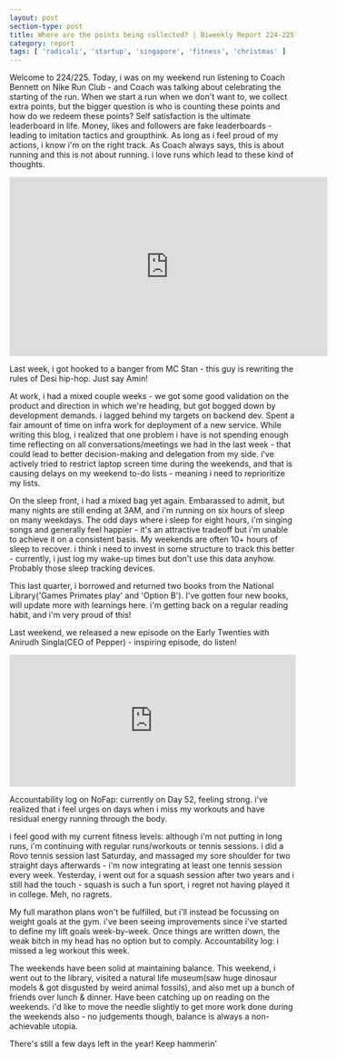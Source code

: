 ```yaml
---
layout: post
section-type: post
title: Where are the points being collected? | Biweekly Report 224-225
category: report
tags: [ 'radicali', 'startup', 'singapore', 'fitness', 'christmas' ]
---
```


Welcome to 224/225. Today, i was on my weekend run listening to Coach Bennett on Nike Run Club - and Coach was talking about celebrating the starting of the run. When we start a run when we don't want to, we collect extra points, but the bigger question is who is counting these points and how do we redeem these points? Self satisfaction is the ultimate leaderboard in life. Money, likes and followers are fake leaderboards - leading to imitation tactics and groupthink. As long as i feel proud of my actions, i know i'm on the right track. As Coach always says, this is about running and this is not about running. i love runs which lead to these kind of thoughts.

<iframe width="560" height="315" src="https://www.youtube.com/embed/OmXoDYf9hq8" frameborder="0" allow="accelerometer; autoplay; clipboard-write; encrypted-media; gyroscope; picture-in-picture" allowfullscreen></iframe>

Last week, i got hooked to a banger from MC Stan - this guy is rewriting the rules of Desi hip-hop. Just say Amin!

At work, i had a mixed couple weeks - we got some good validation on the product and direction in which we're heading, but got bogged down by development demands. i lagged behind my targets on backend dev. Spent a fair amount of time on infra work for deployment of a new service. While writing this blog, i realized that one problem i have is not spending enough time reflecting on all conversations/meetings we had in the last week - that could lead to better decision-making and delegation from my side. i've actively tried to restrict laptop screen time during the weekends, and that is causing delays on my weekend to-do lists - meaning i need to reprioritize my lists.

On the sleep front, i had a mixed bag yet again. Embarassed to admit, but many nights are still ending at 3AM, and i'm running on six hours of sleep on many weekdays. The odd days where i sleep for eight hours, i'm singing songs and generally feel happier - it's an attractive tradeoff but i'm unable to achieve it on a consistent basis. My weekends are often 10+ hours of sleep to recover. i think i need to invest in some structure to track this better - currently, i just log my wake-up times but don't use this data anyhow. Probably those sleep tracking devices.

This last quarter, i borrowed and returned two books from the National Library('Games Primates play' and 'Option B'). I've gotten four new books, will update more with learnings here. i'm getting back on a regular reading habit, and i'm very proud of this!

Last weekend, we released a new episode on the Early Twenties with Anirudh Singla(CEO of Pepper) - inspiring episode, do listen!

<iframe src="https://open.spotify.com/embed-podcast/episode/6OwisqqTXQ3FBsr3priYs4" width="100%" height="232" frameborder="0" allowtransparency="true" allow="encrypted-media"></iframe>

Accountability log on NoFap: currently on Day 52, feeling strong. i've realized that i feel urges on days when i miss my workouts and have residual energy running through the body. 

i feel good with my current fitness levels: although i'm not putting in long runs, i'm continuing with regular runs/workouts or tennis sessions. i did a Rovo tennis session last Saturday, and massaged my sore shoulder for two straight days afterwards - i'm now integrating at least one tennis session every week. Yesterday, i went out for a squash session after two years and i still had the touch - squash is such a fun sport, i regret not having played it in college. Meh, no ragrets.

My full marathon plans won't be fulfilled, but i'll instead be focussing on weight goals at the gym. i've been seeing improvements since i've started to define my lift goals week-by-week. Once things are written down, the weak bitch in my head has no option but to comply. Accountability log: i missed a leg workout this week.

The weekends have been solid at maintaining balance. This weekend, i went out to the library, visited a natural life museum(saw huge dinosaur models & got disgusted by weird animal fossils), and also met up a bunch of friends over lunch & dinner. Have been catching up on reading on the weekends. i'd like to move the needle slightly to get more work done during the weekends also - no judgements though, balance is always a non-achievable utopia.

There's still a few days left in the year! Keep hammerin'